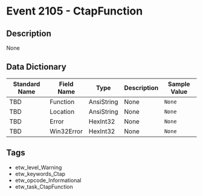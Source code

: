 # Event 2105 - CtapFunction

## Description
None

## Data Dictionary
|Standard Name|Field Name|Type|Description|Sample Value|
|---|---|---|---|---|
|TBD|Function|AnsiString|None|`None`|
|TBD|Location|AnsiString|None|`None`|
|TBD|Error|HexInt32|None|`None`|
|TBD|Win32Error|HexInt32|None|`None`|

## Tags
* etw_level_Warning
* etw_keywords_Ctap
* etw_opcode_Informational
* etw_task_CtapFunction